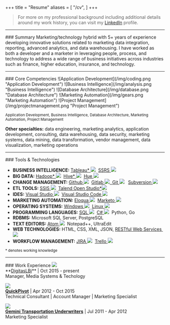 +++
title = "Resume"
aliases = [
    "/cv",
]
+++
> For more on my professional background including additional details around my work history, you can visit my <a href="https://www.linkedin.com/in/andrewrgoss" target="_blank">LinkedIn</a> profile. <!--You can also find a downloadable copy of my resume [here](/AndrewGoss_Resume.pdf).-->

<hr>
### Summary
Marketing/technology hybrid with 5+ years of experience developing innovative solutions related to marketing data integration, reporting, advanced analytics, and data warehousing. I have worked as both a developer and a marketer in leveraging people, process, and technology to address a wide range of business initiatives across industries such as finance, higher education, insurance, and technology. 

<hr>
### <a name="core_competencies"></a>Core Competencies
![Application Development](/img/coding.png "Application Development")
![Business Intelligence](/img/analysis.png "Business Intelligence")
![Database Architecture](/img/database.png "Database Architecture") 
![Marketing Automation](/img/gears.png "Marketing Automation")
![Project Management](/img/projectmanagement.png "Project Management")

<sub>Application Development, Business Intelligence, Database Architecture, Marketing Automation, Project Management</sub><br>

<b>Other specialties:</b> data engineering, marketing analytics, application development, consulting, data warehousing, data security, marketing systems, data mining, data transformation, vendor management, data visualization, marketing operations

<hr>
### Tools & Technologies

* <b>BUSINESS INTELLIGENCE:</b> <a href="http://www.tableau.com" target="_blank">Tableau*&nbsp;<img src="/img/tableau.png"></a>&nbsp;&nbsp;<a href="https://msdn.microsoft.com/en-us/library/ms159106.aspx" target="_blank">SSRS&nbsp;<img src="/img/mssqlserver.png"></a>
* <b>BIG DATA:</b> <a href="http://hadoop.apache.org" target="_blank">Hadoop\*&nbsp;<img src="/img/hadoop.png"></a>&nbsp;&nbsp;<a href="https://hive.apache.org" target="_blank">Hive\*&nbsp;<img src="/img/hive.png"></a>&nbsp;&nbsp;<a href="http://gethue.com" target="_blank">Hue&nbsp;<img src="/img/hue.png"></a>
* <b>CHANGE MANAGEMENT:</b> <a href="https://github.com" target="_blank">Github&nbsp;<img src="/img/github.png"></a>&nbsp;&nbsp;<a href="https://about.gitlab.com" target="_blank">Gitlab&nbsp;<img src="/img/gitlab.png">&nbsp;&nbsp;<a href="https://git-scm.com" target="_blank">Git&nbsp;<img src="/img/git.png"></a>&nbsp;&nbsp; <a href="https://subversion.apache.org" target="_blank">Subversion&nbsp;<img src="/img/subversion.png"></a>
* <b>ETL TOOLS:</b> <a href="https://msdn.microsoft.com/en-us/library/ms141026.aspx" target="_blank">SSIS&nbsp;<img src="/img/mssqlserver.png"></a>&nbsp;&nbsp;<a href="https://www.talend.com/products/talend-open-studio" target="_blank">Talend Open Studio\*<img src="/img/talend.png"></a>
* <b>IDES:</b> <a href="https://www.visualstudio.com" target="_blank">Visual Studio&nbsp;<img src="/img/visual_studio.png"></a>&nbsp;&nbsp;<a href="https://www.visualstudio.com" target="_blank">Visual Studio Code&nbsp;<img src="/img/visual_studio_code.png"></a>
* <b>MARKETING AUTOMATION:</b> <a href="https://www.oracle.com/marketingcloud/products/marketing-automation/index.html" target="_blank">Eloqua&nbsp;<img src="/img/eloqua.png"></a>&nbsp;&nbsp;<a href="https://www.marketo.com" target="_blank">Marketo&nbsp;<img src="/img/marketo.png"></a>
* <b>OPERATING SYSTEMS:</b> <a href="http://www.microsoft.com/en-us/windows" target="_blank">Windows&nbsp;<img src="/img/windows.png"></a>&nbsp;&nbsp;<a href="https://www.linux.com" target="_blank">Linux&nbsp;<img src="/img/linux.png"></a>
* <b>PROGRAMMING LANGUAGES:</b> <a href="https://en.wikipedia.org/wiki/SQL" target="_blank">SQL&nbsp;<img src="/img/sql.png"></a>&nbsp;&nbsp;<a href="https://msdn.microsoft.com/en-us/library/z1zx9t92.aspx" target="_blank">C#&nbsp;<img src="/img/csharp.png"></a>&nbsp;&nbsp;Python, Go
* <b>RDBMS:</b> Microsoft SQL Server, PostgreSQL
* <b>TEXT EDITORS:</b> <a href="https://atom.io" target="_blank">Atom&nbsp;<img src="/img/atom.png"></a>&nbsp;&nbsp;Notepad++, UltraEdit
* <b>WEB TECHNOLOGIES:</b> HTML, CSS, XML, JSON, <a href="https://en.wikipedia.org/wiki/Representational_state_transfer" target="_blank">RESTful Web Services&nbsp;<img src="/img/rest-api.png"></a>
* <b>WORKFLOW MANAGEMENT:</b> <a href="https://www.atlassian.com/software/jira" target="_blank">JIRA&nbsp;<img src="/img/jira.png"></a>&nbsp;&nbsp;<a href="https://trello.com" target="_blank">Trello&nbsp;<img src="/img/trello.png"></a>

<sub>\* denotes working knowledge</sub>

<hr>
### Work Experience
<a href="http://www.digitaslbi.com/us" target="_blank"><img src="/img/digitaslbi_logo.png"></a><br>
**<a href="http://www.digitaslbi.com/us" target="_blank">DigitasLBi</a>** | Oct 2015 - present<br>
Manager, Media Systems & Techology

<a href="http://www.quickpivot.com" target="_blank"><img src="/img/quickpivot_logo.png"></a><br>
**<a href="http://www.quickpivot.com" target="_blank">QuickPivot</a>** | Apr 2012 - Oct 2015<br>
Technical Consultant | Account Manager | Marketing Specialist

<a href="http://www.geminiunderwriters.com" target="_blank"><img src="/img/gtu_logo.png"></a><br>
**<a href="http://www.geminiunderwriters.com" target="_blank">Gemini Transportation Underwriters</a>** | Jul 2011 - Apr 2012<br>
Marketing Specialist